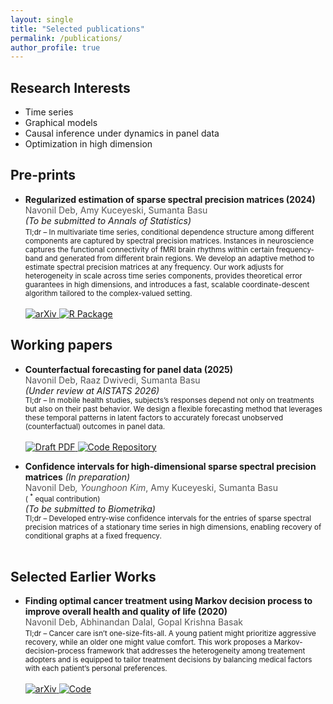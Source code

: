 ```yaml
---
layout: single
title: "Selected publications"
permalink: /publications/
author_profile: true
---
```


## Research Interests

* Time series
* Graphical models
* Causal inference under dynamics in panel data
* Optimization in high dimension

## Pre-prints

* <span style="font-weight:bold">Regularized estimation of sparse spectral precision matrices (2024)</span><br>
  <span style="color:#555">Navonil Deb, Amy Kuceyeski, Sumanta Basu</span><br>
  <em>(To be submitted to Annals of Statistics)</em><br>
  <small>
  Tl;dr – In multivariate time series, conditional dependence structure among different components are captured by spectral precision matrices. Instances in neuroscience captures the functional connectivity of fMRI brain rhythms within certain frequency-band and generated from different brain regions. We develop an adaptive method to estimate spectral precision matrices at any frequency. Our work adjusts for heterogeneity in scale across time series components, provides theoretical error guarantees in high dimensions, and introduces a fast, scalable coordinate-descent algorithm tailored to the complex-valued setting.
  </small><br><br>
  <a href="https://doi.org/10.48550/arXiv.2401.11128">
    <img src="https://img.shields.io/badge/arXiv-2401.11128-b31b1b?logo=arxiv&logoColor=white" alt="arXiv" />
  </a>
  <a href="https://github.com/navonildeb/cxreg">
    <img src="https://img.shields.io/badge/R%20Package-cxreg-276DC3?logo=r&logoColor=white" alt="R Package" />
  </a>

## Working papers

* <span style="font-weight:bold">Counterfactual forecasting for panel data (2025)</span><br>
  <span style="color:#555">Navonil Deb, Raaz Dwivedi, Sumanta Basu</span><br>
  <em>(Under review at AISTATS 2026)</em><br>
  <small>
  Tl;dr – In mobile health studies, subjects’s responses depend not only on treatments but also on their past behavior. We design a flexible forecasting method that leverages these temporal patterns in latent factors to accurately forecast unobserved (counterfactual) outcomes in panel data.
  </small><br><br>
  <a href="/_publications/focus_preprint.pdf">
    <img src="https://img.shields.io/badge/Draft-PDF-8A2BE2?logo=adobeacrobatreader&logoColor=white" alt="Draft PDF" />
  </a>
  <a href="https://github.com/navonildeb/focus">
    <img src="https://img.shields.io/badge/Code-FoCuS-181717?logo=github&logoColor=white" alt="Code Repository" />
  </a>

* <span style="font-weight:bold">Confidence intervals for high-dimensional sparse spectral precision matrices</span> <em>(In preparation)</em><br>
  <span style="color:#555">Navonil Deb<sup>*</sup>, Younghoon Kim<sup>*</sup>, Amy Kuceyeski, Sumanta Basu</span>  
  <small>( <sup>*</sup> equal contribution)</small><br>
  <em>(To be submitted to Biometrika)</em><br>
  <small>
  Tl;dr – Developed entry-wise confidence intervals for the entries of sparse spectral precision matrices of a stationary time series in high dimensions, enabling recovery of conditional graphs at a fixed frequency.
  </small><br><br>



## Selected Earlier Works

* <span style="font-weight:bold">Finding optimal cancer treatment using Markov decision process to improve overall health and quality of life (2020)</span><br>
  <span style="color:#555">Navonil Deb, Abhinandan Dalal, Gopal Krishna Basak</span><br>
  <small>
  Tl;dr – Cancer care isn’t one-size-fits-all. A young patient might prioritize aggressive recovery, while an older one might value comfort. This work proposes a Markov-decision-process framework that addresses the heterogeneity among treatement adopters and is equipped to tailor treatment decisions by balancing medical factors with each patient’s personal preferences.
  </small><br><br>
  <a href="https://doi.org/10.48550/arXiv.2011.13960">
    <img src="https://img.shields.io/badge/arXiv-2011.13960-b31b1b?logo=arxiv&logoColor=white" alt="arXiv" />
  </a>
  <a href="https://github.com/navonildeb/MDP-and-QOL-in-Cancer-Treatment">
    <img src="https://img.shields.io/badge/Code-MDP--QOL-181717?logo=github&logoColor=white" alt="Code" />
  </a>
